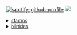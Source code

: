 [![spotify-github-profile](https://spotify-github-profile.kittinanx.com/api/view?uid=31blrcsa5a2jfah66gxcy2gdm6he&cover_image=true&theme=default&show_offline=true&background_color=121212&interchange=true)](https://spotify-github-profile.kittinanx.com/api/view?uid=31blrcsa5a2jfah66gxcy2gdm6he&redirect=true) <img src="https://file.garden/Zvc9-_BkGl48gASt/8ef0592268e15e3f1dc99dfb8b349e5a-removebg-preview.png"><br>

<details><summary style="font-size: 13px;" class="mb8"><u>stamps</u> </summary>

<p>
sorry if stamps are repeated i'm kidna stupi d.<br>
<img src="https://file.garden/Zvc9-_BkGl48gASt/tumblr_24e01291512666456ca1792db2a09ec9_a2df73a1_100.png"><img src="https://file.garden/Zvc9-_BkGl48gASt/tumblr_3fa9f848a4cc94669f78e4146798c9af_742dc17c_100.jpg"><img src="https://file.garden/Zvc9-_BkGl48gASt/glowface.gif"><img src="https://file.garden/Zvc9-_BkGl48gASt/simon.gif"><img src="https://file.garden/Zvc9-_BkGl48gASt/tumblr_9e4da4266cb8324d0f3af2c21472080c_41a6fca0_100.png"><img src="https://file.garden/Zvc9-_BkGl48gASt/mcr5_stamp.webp"><img src="https://file.garden/Zvc9-_BkGl48gASt/dda7n69-636915b8-4dce-4c1f-8d4e-51cf4cb648d9.png"><img src="https://file.garden/Zvc9-_BkGl48gASt/tumblr_3520e5b5c0b68f7a3ffefee772f833a0_a3e9f9e6_100.webp"><img src="https://file.garden/Zvc9-_BkGl48gASt/Elephant-stamp.gif"><img src="https://file.garden/Zvc9-_BkGl48gASt/tumblr_bc7a6e6fb0674736e93fabd22fcab1e6_ed30ed33_100.png"><img src="https://file.garden/Zvc9-_BkGl48gASt/b13.png"><img src="https://file.garden/Zvc9-_BkGl48gASt/tumblr_056cbdfb5170cb3e3bf6ed59f4cd56f6_5c10352d_100.png"><img src="https://file.garden/Zvc9-_BkGl48gASt/4dcff2ea0f1c83904f2c0f784e6d43359c0e8928.gif"><img src="https://file.garden/Zvc9-_BkGl48gASt/b713dce3204784c81b046825af3b3c7ccfe78df9.gif"><img src="https://file.garden/Zvc9-_BkGl48gASt/75dfa2076ad394a80a5ec1a0009961320765d66a.gif"><img src="https://file.garden/Zvc9-_BkGl48gASt/tumblr_inline_ont4mw6Ssw1u5rvwj_500.gif"><img src="https://file.garden/Zvc9-_BkGl48gASt/43eb00f4.png"><img src="https://file.garden/Zvc9-_BkGl48gASt/tumblr_ph0qh6iOk31xy0eh3o3_100.png"><img src="https://file.garden/Zvc9-_BkGl48gASt/b296ad46edac6c8542652a276160be63485d1192.png"><img src="https://file.garden/Zvc9-_BkGl48gASt/c114da31dcd997ad6ff69bb0a18038c4f6228d74.png"><img src="https://file.garden/Zvc9-_BkGl48gASt/d48c61bba47adb45d5703100b57cf9b655436814.png"><img src="https://file.garden/Zvc9-_BkGl48gASt/bakerrainbow.png"><img src="https://file.garden/Zvc9-_BkGl48gASt/tumblr_24cd8cf9bc4bda1b88a5f4abead015ec_ad327217_100.jpg"><img src="https://file.garden/Zvc9-_BkGl48gASt/ferret.png"><img src="https://file.garden/Zvc9-_BkGl48gASt/believe.png"><img src="https://file.garden/Zvc9-_BkGl48gASt/baddecisions.png"><img src="https://file.garden/Zvc9-_BkGl48gASt/furret2.png"><img src="https://file.garden/Zvc9-_BkGl48gASt/guinea.gif"><img src="https://file.garden/Zvc9-_BkGl48gASt/ilovemusic.gif"><img src="https://file.garden/Zvc9-_BkGl48gASt/rockmusic.gif"><img src="https://file.garden/Zvc9-_BkGl48gASt/ddw2ege-da13eb4c-1997-413c-9f7d-bb874bf776cf.png"><img src="https://file.garden/Zvc9-_BkGl48gASt/kandi.png"><img src="https://file.garden/Zvc9-_BkGl48gASt/Homestuckshater.webp"><img src="https://file.garden/Zvc9-_BkGl48gASt/emoshavefeelinh2.gif"><img src="https://file.garden/Zvc9-_BkGl48gASt/omgg.png"><img src="https://file.garden/Zvc9-_BkGl48gASt/badapple.gif"><img src="https://file.garden/Zvc9-_BkGl48gASt/_3.png"><img src="https://file.garden/Zvc9-_BkGl48gASt/Karkathit.gif"><img src="https://file.garden/Zvc9-_BkGl48gASt/carseatheadrest.jpg"><img src="https://file.garden/Zvc9-_BkGl48gASt/dave1.png"><img src="https://file.garden/Zvc9-_BkGl48gASt/luv-zombies1.jpg"><img src="https://file.garden/Zvc9-_BkGl48gASt/apple_shoe.png"><img src="https://file.garden/Zvc9-_BkGl48gASt/buttons.png"><img src="https://file.garden/Zvc9-_BkGl48gASt/belts.png"><img src="https://file.garden/Zvc9-_BkGl48gASt/dirk.gif"><img src="https://file.garden/Zvc9-_BkGl48gASt/emo_b.png"><img src="https://file.garden/Zvc9-_BkGl48gASt/princess.gif"><img src="https://file.garden/Zvc9-_BkGl48gASt/wallace1.png"><img src="https://file.garden/Zvc9-_BkGl48gASt/vampires.png"><img src="https://file.garden/Zvc9-_BkGl48gASt/jthm-fan.gif"><img src="https://file.garden/Zvc9-_BkGl48gASt/hardly-logout.png"><img src="https://file.garden/Zvc9-_BkGl48gASt/black-dresses4.png"><img src="https://file.garden/Zvc9-_BkGl48gASt/tumblr_bc7a6e6fb0674736e93fabd22fcab1e6_ed30ed33_100.png"><img src="https://file.garden/Zvc9-_BkGl48gASt/tumblr_78a963353822a92f1905b9361ca56699_14dd2fa3_100.gif"><img src="https://file.garden/Zvc9-_BkGl48gASt/Davesteidee.gif"><img src="https://file.garden/Zvc9-_BkGl48gASt/389249151404cfc697bad3ef310ce0d57af77ea4.gif"><img src="https://file.garden/Zvc9-_BkGl48gASt/nepeta.gif"><img src="https://file.garden/Zvc9-_BkGl48gASt/dsprite.png"><img src="https://file.garden/Zvc9-_BkGl48gASt/tumblr_7ef9cb744d226fab1fb380457ed243cf_a880444d_100.webp"><img src="https://file.garden/Zvc9-_BkGl48gASt/tumblr_0757d8e8f3637781a85096653e674fa8_adecd379_100.jpg"><img src="https://file.garden/Zvc9-_BkGl48gASt/leopard_print.png"><img src="https://file.garden/Zvc9-_BkGl48gASt/mustache.png"><img src="https://file.garden/Zvc9-_BkGl48gASt/dave1.png"><img src="https://file.garden/Zvc9-_BkGl48gASt/typos.gif"><img src="https://file.garden/Zvc9-_BkGl48gASt/80c31af7408b92eefd6674acaef73e8cd05af54d.gif"><img src="https://file.garden/Zvc9-_BkGl48gASt/f92e40a3.png"><img src="https://file.garden/Zvc9-_BkGl48gASt/9f2163914360aeb2f50ffd9aef85103d85c65256.gif"><img src="https://file.garden/Zvc9-_BkGl48gASt/d1em5fa-209976bd-c4dc-4ee2-a8b0-ccfc8a52a345.gif"><img src="https://file.garden/Zvc9-_BkGl48gASt/aeaeaeaeaw.png"><img src="https://file.garden/Zvc9-_BkGl48gASt/d2ofn3j-b424517b-62d6-42f0-a530-a9b0fb934a80.gif"><img src="https://file.garden/Zvc9-_BkGl48gASt/db9v397-284db557-6847-4d21-ad1a-fd986c4d4176.png"><img src="https://file.garden/Zvc9-_BkGl48gASt/da6qxyg-b84be382-3c87-487b-87ef-e481f61c6589.png"><img src="https://file.garden/Zvc9-_BkGl48gASt/dbvx3ch-78fab7e3-e1b7-462d-b7ea-d9157cfa8224.png"><img src="https://file.garden/Zvc9-_BkGl48gASt/d55xsql-923d5b66-8a86-40f9-af8d-607d0452d2e0.png"><img src="https://file.garden/Zvc9-_BkGl48gASt/d6lbdlr-f50b9f99-8c24-4f47-9fa6-7cd734a23ef8.png"><img src="https://file.garden/Zvc9-_BkGl48gASt/d4pem6a-17abc6e0-7aad-489f-8ca5-105b94dcd0d1.gif"><img src="https://file.garden/Zvc9-_BkGl48gASt/d8yrl1j-c8e962fc-50ce-48e5-bcaa-01e785f5ad1c.gif"><img src="https://file.garden/Zvc9-_BkGl48gASt/jay-2.png"><img src="https://file.garden/Zvc9-_BkGl48gASt/dggu38j-168d8a94-1d27-43cb-afe0-8922c98c0147.gif"><img src="https://file.garden/Zvc9-_BkGl48gASt/dggu4al-4ff6b685-af28-4878-97d1-b063a1ecc531.gif"><img src="https://file.garden/Zvc9-_BkGl48gASt/dgdrcch-6ab5cda3-66f9-4069-a8fb-add4e5f34a16.gif"><img src="https://file.garden/Zvc9-_BkGl48gASt/SEBASTIAN-PETPET.gif"><img src="https://file.garden/Zvc9-_BkGl48gASt/dgnefgj-58722b58-027e-4479-a982-e127148392aa.gif"><img src="https://file.garden/Zvc9-_BkGl48gASt/dgh9a6e-b402b992-8531-4acc-b096-c3d20a2c2e1d.gif"><img src="https://file.garden/Zvc9-_BkGl48gASt/d5lqnoe-677cb00e-d374-4378-bfc6-887665f51371.png"><img src="https://file.garden/Zvc9-_BkGl48gASt/681d5920.gif"><img src="https://file.garden/Zvc9-_BkGl48gASt/dc835j7-c236b83f-72e7-42d9-a15f-7c94fe9d7b7a.png"><img src="https://file.garden/Zvc9-_BkGl48gASt/tumblr_8b7e548cad2ab672ae14b795e4970700_12c962d7_100.webp"><img src="https://file.garden/Zvc9-_BkGl48gASt/b3.gif"><img src="https://file.garden/Zvc9-_BkGl48gASt/2xDMfyM.jpg"><img src="https://file.garden/Zvc9-_BkGl48gASt/3454ee0cb967132f60b06cf265bcc8b47a3112db.gif"><img src="https://file.garden/Zvc9-_BkGl48gASt/d2igrme-a53e36f5-0c71-48a1-827a-f5ff4200d32a.png"><img src="https://file.garden/Zvc9-_BkGl48gASt/d2osjte-b2037b9f-44b7-4453-afdb-46401adab0d2.png"><img src="https://file.garden/Zvc9-_BkGl48gASt/d2pd2he-b284c3cb-010d-44f2-a963-dfa1d5e185bd.gif"><img src="https://file.garden/Zvc9-_BkGl48gASt/d2pi0ue-c495533d-b35e-4aad-9dac-4fb9aa3a369e.png"><img src="https://file.garden/Zvc9-_BkGl48gASt/tumblr_a1555693a5eda94e1d74a1a7b35f92d4_a431ba05_100.webp"><img src="https://file.garden/Zvc9-_BkGl48gASt/53c2f680.png"><img src="https://file.garden/Zvc9-_BkGl48gASt/160e213c.png"><img src="https://file.garden/Zvc9-_BkGl48gASt/e2b1e50c.png"><img src="https://file.garden/Zvc9-_BkGl48gASt/1d707c13.png"><img src="https://file.garden/Zvc9-_BkGl48gASt/f2bb7bec.png"><img src="https://file.garden/Zvc9-_BkGl48gASt/forest_aes_stamp_by_amekin_d9ok5x2-fullview.png"><img src="https://file.garden/Zvc9-_BkGl48gASt/_no__by_redkuu_da7nb16-fullview.png"><img src="https://file.garden/Zvc9-_BkGl48gASt/d1564u9-60c0ba18-603e-4dda-b6e0-f358bd452784.gif"><img src="https://file.garden/Zvc9-_BkGl48gASt/dark_trees_stamp_by_g0reh0und_d8jccvk-fullview.png"><img src="https://file.garden/Zvc9-_BkGl48gASt/image16.gif"><img src="https://file.garden/Zvc9-_BkGl48gASt/gir__s_bacon_soap_stamp_by_frelly_is_kelly.gif"><img src="https://file.garden/Zvc9-_BkGl48gASt/asdf_fan_by_mr_mooner.png"><img src="https://file.garden/Zvc9-_BkGl48gASt/7ae73b8acbab3639d85100ab8b2d1236-d4qghf1.gif"><img src="https://file.garden/Zvc9-_BkGl48gASt/i_imagine_with_music_stamp_by_tastelessfate.gif"><img src="https://file.garden/Zvc9-_BkGl48gASt/ddbdrjb-d171df1c-abd8-4644-9e88-50e54c7c6eb0.png"><img src="https://file.garden/Zvc9-_BkGl48gASt/dd83bfz-d24abff7-bce1-437f-bcbc-a1241c98c57c.png"><img src="https://file.garden/Zvc9-_BkGl48gASt/dd83bh6-3e9384a4-b0fc-48fb-bd3c-894e9e593f6e.png"><img src="https://file.garden/Zvc9-_BkGl48gASt/dd83bkf-8b5b725b-516d-4e7a-af0e-f02bf4ae4fa8.png"><img src="https://file.garden/Zvc9-_BkGl48gASt/dd7e3vz-4693ee67-65e3-47df-874e-a564c23ae1d9.png"><img src="https://file.garden/Zvc9-_BkGl48gASt/3f7eb5c0.gif"><img src="https://file.garden/Zvc9-_BkGl48gASt/rammy%20ujl.png"><img src="https://file.garden/Zvc9-_BkGl48gASt/hoot%20(4).png"><img src="https://file.garden/Zvc9-_BkGl48gASt/boot%20(5).gif"><img src="https://file.garden/Zvc9-_BkGl48gASt/3813e8ad-fc32-436b-891f-e4461ebce2a0.png"><img src="https://file.garden/Zvc9-_BkGl48gASt/flaiki4.png"><img src="https://file.garden/Zvc9-_BkGl48gASt/Al00ndr44.gif"><img src="https://file.garden/Zvc9-_BkGl48gASt/stamp176.png"><img src="https://file.garden/Zvc9-_BkGl48gASt/oceanicDA.png"><img src="https://file.garden/Zvc9-_BkGl48gASt/miiyukiichan2.png"><img src="https://file.garden/Zvc9-_BkGl48gASt/chocolaterevel2.gif"><img src="https://file.garden/Zvc9-_BkGl48gASt/chocolaterevel1.gif"><img src="https://file.garden/Zvc9-_BkGl48gASt/jackisnotbright.gif"><img src="https://file.garden/Zvc9-_BkGl48gASt/lovezombies.png"><img src="https://file.garden/Zvc9-_BkGl48gASt/dave.png"><img src="https://file.garden/Zvc9-_BkGl48gASt/eeyup.gif"><img src="https://file.garden/Zvc9-_BkGl48gASt/napplejack.png"><img src="https://file.garden/Zvc9-_BkGl48gASt/starlights.png"><img src="https://file.garden/Zvc9-_BkGl48gASt/terezi.png"><img src="https://file.garden/Zvc9-_BkGl48gASt/stamp25.png"><img src="https://file.garden/Zvc9-_BkGl48gASt/special.png"><img src="https://file.garden/Zvc9-_BkGl48gASt/irecorddavestrider.png"><img src="https://file.garden/Zvc9-_BkGl48gASt/funny_noises_by_cr1kk3t_d40pbg7.png"><img src="https://file.garden/Zvc9-_BkGl48gASt/iswear.gif"><img src="https://external-media.spacehey.net/media/sJ9cdg2hx1LF-pOGQdQLWSVHxG52mDmdHiD07FA7VhGg=/https://images-wixmp-ed30a86b8c4ca887773594c2.wixmp.com/i/ea1843dd-a5f3-48dd-b8c9-eb05e25b0b9b/d1nnnbh-ff5dadab-56a9-40aa-b894-d6409459d551.gif"><img src="https://external-media.spacehey.net/media/siTjCVItDu6k-ijd610xHBC0plzmVkB06MFIFN4hGbZw=/https://i.ibb.co/8MvYH5m/glasses-stamp-by-nurserabs-d6scoeh-fullview.png"><img src="https://external-media.spacehey.net/media/s_-w5X4SgkpLnGxUA_j3tvtZrL5MKiKt71iT9PGXfPoE=/https://popteamepic.carrd.co/assets/images/gallery75/d0fad615.png?v10408301085951"><img src="https://file.garden/Zvc9-_BkGl48gASt/goretrance_x_stamp_by_illr0y_di5n02l-fullview.png"><img src="https://file.garden/Zvc9-_BkGl48gASt/mainstream_muthafucka_stamp_by_illr0y_di5n050-fullview.png"><img src="https://file.garden/Zvc9-_BkGl48gASt/badstamp.jpg"><img src="https://file.garden/Zvc9-_BkGl48gASt/ilovev.png"><img src="https://file.garden/Zvc9-_BkGl48gASt/tumblr_a8dcea81b285606d6305c659aafcb7a4_19ca0449_100.png"><img src="https://file.garden/Zvc9-_BkGl48gASt/tumblr_c982fb4c5e101a939c168789bd9e3a37_6832d7e8_100.png"><img src="https://file.garden/Zvc9-_BkGl48gASt/tumblr_2c24367d368a8585c6c463f7c68c0026_6930438b_100.webp"><img src="https://file.garden/Zvc9-_BkGl48gASt/tumblr_3d789f03a2c7b087ca494e92b0a9b5eb_3b5f820a_100.webp"><img src="https://file.garden/Zvc9-_BkGl48gASt/tumblr_fa2b83ee30954357d1988de03de038aa_27b2a28f_100.png"><img src="https://file.garden/Zvc9-_BkGl48gASt/tumblr_365034bb19b1841eb7aa91ba7be3ef92_bb27f055_100.png"><img src="https://file.garden/Zvc9-_BkGl48gASt/tumblr_a2a7bebcb00171873483457743b40037_fad681e9_100.png"><img src="https://file.garden/Zvc9-_BkGl48gASt/tumblr_350f1ef0a2606ea6c8210974e8135e34_ee7b1fb4_100.png"><img src="https://file.garden/Zvc9-_BkGl48gASt/tumblr_e3743fe5c5a1809d427c58763b15ce3e_b24ce0de_100.webp"><img src="https://file.garden/Zvc9-_BkGl48gASt/tumblr_c027522be1939cf65afe3f3ce890d4ae_f3dd07ee_100.png"><img src="https://file.garden/Zvc9-_BkGl48gASt/tumblr_e3fea8530e5343d39669d12b45f93530_73ebb13b_100.jpg"><img src="https://file.garden/Zvc9-_BkGl48gASt/tumblr_53f2e2455d52f6821f4401488acbf475_f5b66bd9_100.png"><img src="https://file.garden/Zvc9-_BkGl48gASt/tumblr_361a90dcc39aaac23e2571caa5377c7e_9502add3_100.png"><img src="https://file.garden/Zvc9-_BkGl48gASt/tumblr_4710a12e7c70d4504c513fe318ad05a1_55e042a0_100.png"><img src="https://file.garden/Zvc9-_BkGl48gASt/tumblr_9dcf783bdd43d3feff676441631b5b07_828096e0_100.jpg"><img src="https://file.garden/Zvc9-_BkGl48gASt/tumblr_dbb7d1e6e6675d92eab54bd943db4acb_1f34d3ec_100.png"><img src="https://file.garden/Zvc9-_BkGl48gASt/tumblr_33040e38bb0d60d7ab6e1e664560b2a7_81c110fc_100.webp"><img src="https://file.garden/Zvc9-_BkGl48gASt/tumblr_cfcc23125987c8b68c46cd0c5582526b_df820fca_100.webp"><img src="https://file.garden/Zvc9-_BkGl48gASt/tumblr_dcead6d9263be73afef91fd2c170b5ff_bbb0e959_100.png"><img src="https://file.garden/Zvc9-_BkGl48gASt/tumblr_d185b2788832572273b2420c8a8c113e_b6dce00b_100.png"><img src="https://file.garden/Zvc9-_BkGl48gASt/tumblr_e1f27df36ffd4a2cc9241cc162a738f4_b9244da4_100.png"><img src="https://file.garden/Zvc9-_BkGl48gASt/tumblr_8bfa8dbcbdebc8708173f77c36![meta10](https://github.com/user-attachments/assets/1fec4ac1-f954-45f9-a96e-e92ac0126f75)
533bc2_c61b471a_100.png"><img src="https://file.garden/Zvc9-_BkGl48gASt/tumblr_4e2110b2eeb4c343f7d5aa7ef485a727_397ca7c1_100.png"><img src="https://file.garden/Zvc9-_BkGl48gASt/tumblr_8bbf71682f93ac331c149c4bf6d0819e_77d685ec_100.png"><img src="https://file.garden/Zvc9-_BkGl48gASt/tumblr_9c0c9c50cbec8704613bcbc4079a02f7_6690373f_100.png"><img src="https://file.garden/Zvc9-_BkGl48gASt/tumblr_5edade3b486148ea186c6c36ade2db4f_a46bcb50_100.png"><img src="https://file.garden/Zvc9-_BkGl48gASt/tumblr_537cf49bff4c501d2a88a2e2f1b189c3_95531042_100.png"><img src="https://file.garden/Zvc9-_BkGl48gASt/tumblr_aa7c13172f52b10850082a3f6fdcc553_d293a269_100.png"><img src="https://file.garden/Zvc9-_BkGl48gASt/tumblr_e36c103321c554e6817f31327eb37c06_873f15f7_100.png"><img src="https://file.garden/Zvc9-_BkGl48gASt/tumblr_8830302244842cbc4c6dcf084befc88f_4bf41e48_100.png"><img src="https://file.garden/Zvc9-_BkGl48gASt/tumblr_6eb8cac3917fd074893fa526505ca421_3b8726b0_100.webp"><img src="https://file.garden/Zvc9-_BkGl48gASt/tumblr_1d53d312e0c3748c68bafad76add52d0_e6855430_100.png"><img src="https://file.garden/Zvc9-_BkGl48gASt/tumblr_56e45e3a173528b5506572995c65940a_1231c73f_100.webp"><img src="https://file.garden/Zvc9-_BkGl48gASt/tumblr_2d86fde9ec3ae2b5d8fc647bce3176c2_e14da683_100.png"><img src="https://file.garden/Zvc9-_BkGl48gASt/nightowl.gif"><img src="https://file.garden/Zvc9-_BkGl48gASt/kickbox.gif"><img src="https://file.garden/Zvc9-_BkGl48gASt/kle.png"><img src="https://file.garden/Zvc9-_BkGl48gASt/d5x9pgt-295551f3-5f53-4120-ab66-4db5cec500bd.png"><img src="https://file.garden/Zvc9-_BkGl48gASt/dd4uujw-73737255-7fe5-41cf-bdc1-6bb8df950fd7.png"><img src="https://file.garden/Zvc9-_BkGl48gASt/a33.gif"><img src="https://file.garden/Zvc9-_BkGl48gASt/a40.jpg"><img src="https://file.garden/Zvc9-_BkGl48gASt/a72.gif"><img src="https://file.garden/Zvc9-_BkGl48gASt/i2.gif"><img src="https://file.garden/Zvc9-_BkGl48gASt/f35.png"><img src="https://file.garden/Zvc9-_BkGl48gASt/f24.png"><img src="https://file.garden/Zvc9-_BkGl48gASt/k35.gif"><img src="https://file.garden/Zvc9-_BkGl48gASt/b27.gif"><img src="https://file.garden/Zvc9-_BkGl48gASt/b73.png"><img src="https://file.garden/Zvc9-_BkGl48gASt/b59.png"><img src="https://file.garden/Zvc9-_BkGl48gASt/c14.gif"><img src="https://file.garden/Zvc9-_BkGl48gASt/c11.gif"><img src="https://file.garden/Zvc9-_BkGl48gASt/d45.gif"><img src="https://file.garden/Zvc9-_BkGl48gASt/d29.png"><img src="https://file.garden/Zvc9-_BkGl48gASt/d85.png"><img src="https://file.garden/Zvc9-_BkGl48gASt/dihirk5-f1235cad-7aee-4aed-96d6-307c7eae0c52.png"><img src="https://file.garden/Zvc9-_BkGl48gASt/dihoeq9-b2e59663-c773-40c7-89d6-1e583a970174.png"><img src="https://file.garden/Zvc9-_BkGl48gASt/dihiokn-c457aa2b-6d48-4024-b554-2ea8cd5d9f1c.png"><img src="https://file.garden/Zvc9-_BkGl48gASt/STAMP%20(2202).png"><img src="https://file.garden/Zvc9-_BkGl48gASt/wow%20crazy.png"><img src="https://file.garden/Zvc9-_BkGl48gASt/zeroday.png"><img src="https://file.garden/Zvc9-_BkGl48gASt/daz5wcs-ce0ae379-0e44-43b8-b693-158b22c4b642.png"><img src="https://file.garden/Zvc9-_BkGl48gASt/STAMP%20breaking%20bad.gif"><img src="https://file.garden/Zvc9-_BkGl48gASt/bratstamp.png"><img src="https://file.garden/Zvc9-_BkGl48gASt/723200361a01e72a332336603eee41dcdf250a9a.png"><img src="https://file.garden/Zvc9-_BkGl48gASt/dd8e2pd-42c444cd-48b9-458e-b4bb-572169394769.png"><img src="https://file.garden/Zvc9-_BkGl48gASt/aaf63884a596680910bab67262aa5077985a7105.gif"><img src="https://file.garden/Zvc9-_BkGl48gASt/scottfan.gif"><img src="https://file.garden/Zvc9-_BkGl48gASt/32a56c6c.gif"><img src="https://file.garden/Zvc9-_BkGl48gASt/2af86dd7.png"><img src="https://file.garden/Zvc9-_BkGl48gASt/7fbdad39.png"><img src="https://file.garden/Zvc9-_BkGl48gASt/d9e49228.png"><img src="https://file.garden/Zvc9-_BkGl48gASt/09fd5194.png"><img src="https://file.garden/Zvc9-_BkGl48gASt/dd13b106.png"><img src="https://file.garden/Zvc9-_BkGl48gASt/d79rzo8-f2696464-3680-4ac5-a64c-58a7a0cb6800.png"><img src="https://file.garden/Zvc9-_BkGl48gASt/dacxu7n-35f9314c-7fac-4072-a368-a560ba30b7d3.png"><img src="https://file.garden/Zvc9-_BkGl48gASt/duy63o-b8ec834e-d07e-44d2-b5df-dfe137185961.gif"><img src="https://file.garden/Zvc9-_BkGl48gASt/d341odm-bf0ed965-fda8-48a6-9c73-cf29d8ad9d7a.png"><img src="https://file.garden/Zvc9-_BkGl48gASt/d30hgyn-571c277c-b7fb-4c7f-b517-43ca6f0f1f05.png"><img src="https://file.garden/Zvc9-_BkGl48gASt/d59k0p4-3345b610-7a45-478a-b6d1-2d42eb182cc0.gif"><img src="https://file.garden/Zvc9-_BkGl48gASt/d418ifz-5390c70e-2707-4663-bef6-54f3fdad6feb.gif"><img src="https://file.garden/Zvc9-_BkGl48gASt/d3ikyuk-f7d79e4f-0999-470a-ac03-5af779813fe1.gif"><img src="https://file.garden/Zvc9-_BkGl48gASt/d8xqhq6-02df35c4-5543-402c-a0f8-30bffefd7baf.png"><img src="https://file.garden/Zvc9-_BkGl48gASt/d3b53j4-175cec26-a701-4a21-aa8a-b14e4be3d6e7.png"><img src="https://file.garden/Zvc9-_BkGl48gASt/xbox-stamp.gif"><img src="https://file.garden/Zvc9-_BkGl48gASt/striders-gonna-stride-B)-stamp.gif"><img src="https://file.garden/Zvc9-_BkGl48gASt/Luka-chan%20Stamp%20by%20aristodemelugix.png"><img src="https://file.garden/Zvc9-_BkGl48gASt/OMG%20Lily%20Stamp%20by%20aristodemelugix.png"><img src="https://file.garden/Zvc9-_BkGl48gASt/roblox%20go%20commit.gif"><img src="https://file.garden/Zvc9-_BkGl48gASt/deumhvj-defa3ba4-4747-4ffc-bebe-28433f31965a.png"><img src="https://file.garden/Zvc9-_BkGl48gASt/fig.png"><img src="https://file.garden/Zvc9-_BkGl48gASt/%5E_%5E_stamp.gif"><img src="https://file.garden/Zvc9-_BkGl48gASt/jammin.gif"><img src="https://file.garden/Zvc9-_BkGl48gASt/tumblr_cb2bd44416f96a181ff8594d2cee6eef_cdfda7c9_100.jpg"><img src="https://file.garden/Zvc9-_BkGl48gASt/tumblr_ce2f1cdcbed114e1f613e9516daa029a_8e002c7a_100.gif"><img src="https://file.garden/Zvc9-_BkGl48gASt/d74ixd8-94df3a93-18a7-401d-acca-1f7df2991870.png"><img src="https://file.garden/Zvc9-_BkGl48gASt/liittutubi_167488837.gif"><img src="https://file.garden/Zvc9-_BkGl48gASt/tumblr_5874ad983597b96d5c1ef96f0059c168_b4a4dd3c_100.gif"><img src="https://file.garden/Zvc9-_BkGl48gASt/dgwx5c1-4ba747b0-0096-4960-94cf-6958e01913aa.gif"><img src="https://file.garden/Zvc9-_BkGl48gASt/diisdij-8a13a0c7-33f1-4775-8e54-b290ac382e57.gif"><img src="https://file.garden/Zvc9-_BkGl48gASt/dh7jwhx-b5da0424-bd37-475b-b04a-b81db2c19754.gif"><img src="https://file.garden/Zvc9-_BkGl48gASt/dgxwqpg-14e69769-f1a1-461f-ac40-d1a7764b5575.gif"><img src="https://file.garden/Zvc9-_BkGl48gASt/dgx0x61-93faffe9-2431-4b0a-af3f-752532f5923b.gif"><img src="https://file.garden/Zvc9-_BkGl48gASt/dgwwyz2-69b1b30f-3c5c-4265-9059-2df80995f92c.gif"><img src="https://file.garden/Zvc9-_BkGl48gASt/dgwwy38-2302b9dc-1e56-4de7-ba18-fb2d03146757.gif"><img src="https://file.garden/Zvc9-_BkGl48gASt/dg27i7i-c0498ffe-e637-46b1-8bb2-6001723f481c.gif"><img src="https://file.garden/Zvc9-_BkGl48gASt/d56a1e9-c696e3ca-fac6-4cbb-9111-e4477218c048.gif"><img src="https://file.garden/Zvc9-_BkGl48gASt/dj3r0q1-d550d20e-ad18-48fd-9eab-8e196baa8dab.gif"><img src="https://file.garden/Zvc9-_BkGl48gASt/dgyvgqi-7bd5b755-88ce-4db9-9c78-a49f56dd621a.gif"><img src="https://file.garden/Zvc9-_BkGl48gASt/flesh_cousin_stamp_by_vriedi_dh3jl7k-fullview.png"><img src="https://file.garden/Zvc9-_BkGl48gASt/untitled3_20240310213443_by_tobysmokes2much_dh1dbbt-fullview.png"><img src="https://file.garden/Zvc9-_BkGl48gASt/dandy_s_world_stamp__rudie_stamp_by_theandikaofficial_diyvv3k-fullview.png"><img src="https://file.garden/Zvc9-_BkGl48gASt/dandy_s_world_stamp__looey_stamp_by_theandikaofficial_diyw0m3-fullview.png"><img src="https://file.garden/Zvc9-_BkGl48gASt/dandy_s_world_stamp__toodles_stamp_by_theandikaofficial_diyw1ow-fullview.png"><img src="https://file.garden/Zvc9-_BkGl48gASt/dirk_motherfucking_strider_by_eyelo0rz_d4ui67f-fullview.png"><img src="https://file.garden/Zvc9-_BkGl48gASt/__homestuck___karezi_stamp__request__by_prettyglare_d5vueml-fullview.png"><img src="https://file.garden/Zvc9-_BkGl48gASt/dhljcup-ba310329-59ed-49a8-93ca-1403046cb8f5.gif"><img src="https://file.garden/Zvc9-_BkGl48gASt/untitled_by_dirkstriderreal_dgimdai-fullview.jpg"><img src="https://file.garden/Zvc9-_BkGl48gASt/d9kheoj-cec19098-6014-42d0-aad4-4e2a08f64bd8.gif"><img src="https://file.garden/Zvc9-_BkGl48gASt/stamp__latula_by_shendijiro_d5dknlt-fullview.jpg"><img src="https://file.garden/Zvc9-_BkGl48gASt/d8icjcu-5dfa567a-e236-4b85-973c-6a4650520895.gif"><img src="https://file.garden/Zvc9-_BkGl48gASt/cow_stamp_by_themaskedanddamned_dhr8sdh-fullview.png"><img src="https://file.garden/Zvc9-_BkGl48gASt/mccree_samf_by_zheffari_dbm9r07-fullview.png"><img src="https://file.garden/Zvc9-_BkGl48gASt/dcrka7a-c26c501b-2160-43ae-9b8c-3c10bf00c27c.gif"><img src="https://file.garden/Zvc9-_BkGl48gASt/dc9g7tw-d2a87f2e-d189-4d0c-a5a5-c2b4e11ab43e.gif"><img src="https://file.garden/Zvc9-_BkGl48gASt/bethyl_stamp_by_thenoodlerebel_d84010z-fullview.png"><img src="https://file.garden/Zvc9-_BkGl48gASt/d66daso-fcddd339-61c4-48bf-b0a8-4021b4ee0ce6.gif"><img src="https://file.garden/Zvc9-_BkGl48gASt/ddb7jma-561dc1d8-bfb7-4273-aabd-b7879a18def8.gif"><img src="https://file.garden/Zvc9-_BkGl48gASt/snufkin_stamp_by_buggos_d9l9r87-fullview.png"><img src="https://file.garden/Zvc9-_BkGl48gASt/d2jgu4p-183a398b-93d8-43cd-b2c3-24aa5a402d78.gif"><img src="https://file.garden/Zvc9-_BkGl48gASt/donnie_darko_stamp_by_trubbsy_d4fnxyt-fullview.png"><img src="https://file.garden/Zvc9-_BkGl48gASt/sky_cotl_stamp__ftu__by_awkwarf_ddc8tdo-fullview.png"><img src="https://file.garden/Zvc9-_BkGl48gASt/craig_tucker_stamp_by_skyliines_d2nl0qm-fullview.png"><img src="https://file.garden/Zvc9-_BkGl48gASt/craig_x_thomas_stamp_by_unitedstateskid_ddcsxsz-fullview.png"><img src="https://file.garden/Zvc9-_BkGl48gASt/pattern7.png"><img src="https://file.garden/Zvc9-_BkGl48gASt/pattern2.png"><img src="https://file.garden/Zvc9-_BkGl48gASt/funny2.png"><img src="https://file.garden/Zvc9-_BkGl48gASt/me.gif"><img src="https://file.garden/Zvc9-_BkGl48gASt/neverlistentohim.png"><img src="https://file.garden/Zvc9-_BkGl48gASt/ennisjack%20(1).gif"><img src="https://file.garden/Zvc9-_BkGl48gASt/ennis%20(1).png"><img src="https://file.garden/Zvc9-_BkGl48gASt/jake_english_stamp_by_kibblepup_dje60dj-fullview%20(1).png"><img src="https://file.garden/Zvc9-_BkGl48gASt/dje5ydu-10c4fef5-6a43-406c-a124-b9a0f31e5ca0%20(1).gif"><img src="https://file.garden/Zvc9-_BkGl48gASt/20_by_berrle_dbi7pw9-fullview.png"><img src="https://file.garden/Zvc9-_BkGl48gASt/stamp___pastel_brown_aesthetic_4_by_meringii_db7p9w4-fullview.png"><img src="https://file.garden/Zvc9-_BkGl48gASt/history.png"><img src="https://file.garden/Zvc9-_BkGl48gASt/IBehaveDifferently.gif"><img src="https://file.garden/Zvc9-_BkGl48gASt/I%20will%20use%20your%20neoprns.png"><img src="https://file.garden/Zvc9-_BkGl48gASt/jeezcomputeraddict.gif"><img src="https://file.garden/Zvc9-_BkGl48gASt/ride_a_cowboy_by_randomdude15_d1g9pxs-fullview.jpg"><img src="https://file.garden/Zvc9-_BkGl48gASt/Gayqueen.gif"><img src="https://file.garden/Zvc9-_BkGl48gASt/countyourdays.png"><img src="https://file.garden/Zvc9-_BkGl48gASt/mitski.jpg"><img src="https://file.garden/Zvc9-_BkGl48gASt/sebby.gif"><img src="https://file.garden/Zvc9-_BkGl48gASt/2-tavros.png"><img src="https://file.garden/Zvc9-_BkGl48gASt/i_love_snow__by_i_stamp-d2zpjx8.gif"><img src="https://file.garden/Zvc9-_BkGl48gASt/stamp_paramore.png"><img src="https://file.garden/Zvc9-_BkGl48gASt/stamp%20(33).gif"><img src="https://file.garden/Zvc9-_BkGl48gASt/heathersmovie.png"><img src="https://file.garden/Zvc9-_BkGl48gASt/paramore.png"><img src="https://file.garden/Zvc9-_BkGl48gASt/shy_stamp_by_neko_musume_d101gmx-fullview.jpg"><img src="https://file.garden/Zvc9-_BkGl48gASt/__im_die___stamp_by_oi_im_sad_dasy2l9-fullview.png"><img src="https://file.garden/Zvc9-_BkGl48gASt/tumblr_f98545c1b984fd51e6e9d5d81cd4fb9f_b1701d29_250.png"><img src="https://file.garden/Zvc9-_BkGl48gASt/291.gif"><img src="https://file.garden/Zvc9-_BkGl48gASt/demiboy_stamp.png"><img src="https://file.garden/Zvc9-_BkGl48gASt/rainbow_stamp.png"><img src="https://file.garden/Zvc9-_BkGl48gASt/trans_stamp.png"><img src="https://file.garden/Zvc9-_BkGl48gASt/IMG-1067.png"><img src="https://file.garden/Zvc9-_BkGl48gASt/IMG-1062.png"><img src="https://file.garden/Zvc9-_BkGl48gASt/Untitled635-20230529155050.png"><img src="https://file.garden/Zvc9-_BkGl48gASt/Untitled633-20230529153317.png"><img src="https://file.garden/Zvc9-_BkGl48gASt/9.png"><img src="https://file.garden/Zvc9-_BkGl48gASt/1.gif"><img src="https://file.garden/Zvc9-_BkGl48gASt/e70d5cb2.png"><img src="https://file.garden/Zvc9-_BkGl48gASt/johnblunt.gif"><img src="https://file.garden/Zvc9-_BkGl48gASt/9d7ee9b1.gif"><img src="https://file.garden/Zvc9-_BkGl48gASt/d37c204a.gif"><img src="https://file.garden/Zvc9-_BkGl48gASt/36b0528b.png"><img src="https://file.garden/Zvc9-_BkGl48gASt/633d42b2.png"><img src="https://file.garden/Zvc9-_BkGl48gASt/74ccdafa.png"><img src="https://file.garden/Zvc9-_BkGl48gASt/16d8689d09dd27a726b31d976b373a786053409d.png"><img src="https://file.garden/Zvc9-_BkGl48gASt/da45qra-b07e510e-c838-4e41-9484-0f911abc414d.png"><img src="https://file.garden/Zvc9-_BkGl48gASt/dbvx3a8-5e001d2e-c603-4ee8-84d2-57bf90c8a9a9.png"><img src="https://file.garden/Zvc9-_BkGl48gASt/dus4in-33dcfdea-3462-4afb-9dcb-be4536c0dc04.gif"><img src="https://file.garden/Zvc9-_BkGl48gASt/5970c9b503515c8a64f31e0122ce7e2f355e3d19.png"><img src="https://file.garden/Zvc9-_BkGl48gASt/ac3a3a3e124e116829230eb73cfe69076f2169fd.png"><img src="https://file.garden/Zvc9-_BkGl48gASt/2024-04-09-0yh-Kleki.png"><img src="https://file.garden/Zvc9-_BkGl48gASt/blinkies.gif"><img src="https://file.garden/Zvc9-_BkGl48gASt/d7ialnh-224e84cb-9a23-4d39-8101-3065deba2ad7.png"><img src="https://file.garden/Zvc9-_BkGl48gASt/d4fsih0-6e9c52b6-dcdc-4ba6-bc91-d1ce655b4160.png"><img src="https://file.garden/Zvc9-_BkGl48gASt/d420bf1d319fc67ccd701f9d95227158ec6a27ff.gif"><img src="https://file.garden/Zvc9-_BkGl48gASt/JUBlroG.png"><img src="https://file.garden/Zvc9-_BkGl48gASt/JUBlOcN.png"><img src="https://file.garden/Zvc9-_BkGl48gASt/282edd2c9b0dce49f4587ea70ecb58bb27e8476b.png"><img src="https://file.garden/Zvc9-_BkGl48gASt/loss.gif"><img src="https://file.garden/Zvc9-_BkGl48gASt/331039be.png"><img src="https://file.garden/Zvc9-_BkGl48gASt/i18.png"><img src="https://file.garden/Zvc9-_BkGl48gASt/6a1ab061f62c45257d8cbd969ff09efef0e37f93.gif"><img src="https://file.garden/Zvc9-_BkGl48gASt/5656e69ecabc13b4a88f869382bc894c5e127829.png"><img src="https://file.garden/Zvc9-_BkGl48gASt/ddbdybf-b3fd0c22-3cbf-419d-ac4f-7c67d9cdf666.png"><img src="https://file.garden/Zvc9-_BkGl48gASt/djraxq-80ca8ee0-c9a0-42ae-a0f5-5c6e631a9808.gif"><img src="https://file.garden/Zvc9-_BkGl48gASt/9gll6t.png"><img src="https://file.garden/Zvc9-_BkGl48gASt/hl7npv.png"><img src="https://file.garden/Zvc9-_BkGl48gASt/Untitled8-20240128160110-5-3.gif"><img src="https://file.garden/Zvc9-_BkGl48gASt/ddplg1.png"><img src="https://file.garden/Zvc9-_BkGl48gASt/d656ff9525ddb7a4ddc01a3cee416faa79fed03d.png"><img src="https://file.garden/Zvc9-_BkGl48gASt/d64adc3837f5d705cda654a05f2125ec4a1c5f55.png"><img src="https://file.garden/Zvc9-_BkGl48gASt/89c711a15b79d20aa62b1102cb509407a270bc1d.gif"><img src="https://file.garden/Zvc9-_BkGl48gASt/72348692_FCr.png"><img src="https://file.garden/Zvc9-_BkGl48gASt/72348493_lxW.png"><img src="https://file.garden/Zvc9-_BkGl48gASt/72430837_Sgz.png"><img src="https://file.garden/Zvc9-_BkGl48gASt/72435558_u8d.png"><img src="https://file.garden/Zvc9-_BkGl48gASt/7a840f67.gif"><img src="https://file.garden/Zvc9-_BkGl48gASt/d7ab1adf.gif"><img src="https://file.garden/Zvc9-_BkGl48gASt/024d3c41.gif"><img src="https://file.garden/Zvc9-_BkGl48gASt/846426d9.gif"><img src="https://file.garden/Zvc9-_BkGl48gASt/tumblr_ebef4e03f74ef98edb2967fda0f4fa44_0119d2cf_100.webp"><img src="https://file.garden/Zvc9-_BkGl48gASt/tumblr_4731f730bcaf6242243e2f991e4a32b6_8577af4f_100.png"><img src="https://file.garden/Zvc9-_BkGl48gASt/tumblr_540a1795b1690d2da1e17108d87b350f_283ce554_100.png"><img src="https://file.garden/Zvc9-_BkGl48gASt/tumblr_inline_pgrae5mRha1v11djx_540.png"><img src="https://file.garden/Zvc9-_BkGl48gASt/tumblr_ab140e423dfaa5b0d9cf7ab880121238_15b9696f_100.png"><img src="https://file.garden/Zvc9-_BkGl48gASt/scroffytoffee1.gif"><img src="https://file.garden/Zvc9-_BkGl48gASt/tumblr_88ad862c043491c10662923d9067a85f_2c281340_100.png"><img src="https://file.garden/Zvc9-_BkGl48gASt/tumblr_0bc1c078dbec251abe52204af7e0386c_6d8332f6_100.png"><img src="https://file.garden/Zvc9-_BkGl48gASt/tumblr_db1088eecd27f8bba715c6bf9a567895_5b4f3c62_100.png"><img src="https://file.garden/Zvc9-_BkGl48gASt/tumblr_bf9c1ad8e3bda2e6b2e335396b472dfd_60005d8b_100.png"><img src="https://file.garden/Zvc9-_BkGl48gASt/tumblr_a4335f1bec86310c0fd581729f02a183_caf37174_100.png"><img src="https://file.garden/Zvc9-_BkGl48gASt/daw2t83-b7623d3a-569f-464e-8ff0-01dcb6e1e6f4.png"><img src="https://file.garden/Zvc9-_BkGl48gASt/tumblr_9245a15dad34f3b6bd5179908407ec73_ccf91077_100.jpg"><img src="https://file.garden/Zvc9-_BkGl48gASt/ewjg45.png"><img src="https://file.garden/Zvc9-_BkGl48gASt/tumblr_pulsdepAzZ1xwjivko9_100.png"><img src="https://file.garden/Zvc9-_BkGl48gASt/bb17a841_original.gif"><img src="https://file.garden/Zvc9-_BkGl48gASt/98a4b6bd_original.jpg"><img src="https://file.garden/Zvc9-_BkGl48gASt/f784e20f_original.gif"><img src="https://file.garden/Zvc9-_BkGl48gASt/15fbf489_original.png"><img src="https://file.garden/Zvc9-_BkGl48gASt/tumblr_63a12f06b56bd010bbaba94aa14446f5_c8baf74d_100.jpg"><img src="https://file.garden/Zvc9-_BkGl48gASt/postcards.gif"><img src="https://file.garden/Zvc9-_BkGl48gASt/dbj1wal-563bb488-83b3-4b5f-a849-ca2f3b5dedcb.gif"><img src="https://file.garden/Zvc9-_BkGl48gASt/dbj1waj-2e28683d-d656-4073-b6cc-1a4f2a9c14eb.gif"><img src="https://file.garden/Zvc9-_BkGl48gASt/d1h9b7o-7c739cfc-fd5d-4f8c-a955-def5baaf93f2.png"><img src="https://file.garden/Zvc9-_BkGl48gASt/d6bn9t1-2add39a2-194f-4739-918b-a989ba2b3401.gif"><img src="https://file.garden/Zvc9-_BkGl48gASt/d7lfwmv-349dee89-557c-40ec-8855-04aeb3eb8aa3.gif"><img src="https://file.garden/Zvc9-_BkGl48gASt/dbrw7pr-4318a95a-d82f-4daf-bb22-1d6513a5e172.gif"><img src="https://file.garden/Zvc9-_BkGl48gASt/d7lggf4-9db1d71d-610f-473e-a7ef-b04cf3373d26.png"><img src="https://file.garden/Zvc9-_BkGl48gASt/tumblr_bf2ec991a14f0537e07b1b28ab6495bd_c79f4d12_100.png"><img src="https://file.garden/Zvc9-_BkGl48gASt/tumblr_0c1dba78c8b425f83802885867929f07_0a7d79e8_100.webp"><img src="https://file.garden/Zvc9-_BkGl48gASt/tumblr_21eb79811e05ea11796d80e8b6079aa8_47dcfd52_100.png"><img src="https://file.garden/Zvc9-_BkGl48gASt/stardew.png"><img src="https://file.garden/Zvc9-_BkGl48gASt/tumblr_inline_ry4oiwKdr91ystoy0_500.png"><img src="https://file.garden/Zvc9-_BkGl48gASt/tumblr_2ca2e97b292493a02619ea5a0750d85e_7351f42c_100.webp"><img src="https://file.garden/Zvc9-_BkGl48gASt/dd6zkw9-794b939f-a139-4b94-b60f-7357df7e4359.png"><img src="https://file.garden/Zvc9-_BkGl48gASt/ab72301f.png"><img src="https://file.garden/Zvc9-_BkGl48gASt/4fd70e42.png"><img src="https://file.garden/Zvc9-_BkGl48gASt/tumblr_733e1fcc7fa13305c616e837f3280a95_cf0bb1a3_100.png"><img src="https://file.garden/Zvc9-_BkGl48gASt/tumblr_742dda24dcd4b55479086fede2a766d5_d4304c6f_100.webp"><img src="https://file.garden/Zvc9-_BkGl48gASt/tumblr_6894ee0cf750079b63e238e7d19f4794_d9cbe8f6_100.png"><img src="https://file.garden/Zvc9-_BkGl48gASt/tumblr_31ac1408d89cf1bb87336b7703b532c5_40d04320_100.png"><img src="https://file.garden/Zvc9-_BkGl48gASt/tumblr_c40b998cba6be230b35b9aa6f8f27c13_f706189c_100.png"><img src="https://file.garden/Zvc9-_BkGl48gASt/su0j8w.png"><img src="https://file.garden/Zvc9-_BkGl48gASt/f9e49ac9f.png"><img src="https://file.garden/Zvc9-_BkGl48gASt/1757633a1fe5.png"><img src="https://file.garden/Zvc9-_BkGl48gASt/der5kwn.png"><img src="https://file.garden/Zvc9-_BkGl48gASt/tumblr_354cabee3737f562a77308673eae7685_ff6a03cc_100.webp"><img src="https://file.garden/Zvc9-_BkGl48gASt/tumblr_cb01fe4ce227800755a07e052aad489f_9714dcd7_100.png"><img src="https://file.garden/Zvc9-_BkGl48gASt/d35ra6c-f247b030-fc03-421f-8e37-3dc71094afc1.gif"><img src="https://file.garden/Zvc9-_BkGl48gASt/tumblr_8007c926a85b14542ed8ce3fad5b2920_4e590139_100.webp"><img src="https://file.garden/Zvc9-_BkGl48gASt/image52.png"><img src="https://file.garden/Zvc9-_BkGl48gASt/image42.png"><img src="https://file.garden/Zvc9-_BkGl48gASt/image43.png"><img src="https://file.garden/Zvc9-_BkGl48gASt/da9262fc.png"><img src="https://file.garden/Zvc9-_BkGl48gASt/01bfbb36.png"><img src="https://file.garden/Zvc9-_BkGl48gASt/8bcda2d5.gif"><img src="https://file.garden/Zvc9-_BkGl48gASt/82212cee.png"><img src="https://file.garden/Zvc9-_BkGl48gASt/56341906_H3d.png"><img src="https://file.garden/Zvc9-_BkGl48gASt/65746988_HIP.gif"><img src="https://file.garden/Zvc9-_BkGl48gASt/78265820_YZS.png"><img src="https://file.garden/Zvc9-_BkGl48gASt/78265814_C8d.png"><img src="https://file.garden/Zvc9-_BkGl48gASt/tumblr_3fdd28cfa2ea1c2616cd4fa730751e1a_c954dc54_100.png"><img src="https://file.garden/Zvc9-_BkGl48gASt/nosebleeds_r_sexy_by_gokiru_d1q7vgx-fullview.png"><img src="https://file.garden/Zvc9-_BkGl48gASt/tumblr_ef5b85d2ecfc38f6d9988d2a8aee8ae7_187fbe8a_250.png"><img src="https://file.garden/Zvc9-_BkGl48gASt/97813919_MMJ.png"><img src="https://file.garden/Zvc9-_BkGl48gASt/44405660_wJs.png"><img src="https://file.garden/Zvc9-_BkGl48gASt/tumblr_inline_nijf2ps1M21s4i4kv540.gif"><img src="https://file.garden/Zvc9-_BkGl48gASt/tumblr_fe7da8b7091f14f56c23d8f9778dde3d_a3bdfc9d_100.jpg"><img src="https://file.garden/Zvc9-_BkGl48gASt/tumblr_pgg9rbxPvl1xzybrpo1_100.png"><img src="https://file.garden/Zvc9-_BkGl48gASt/tumblr_inline_oe3fbs3uXM1uugmu2_500.png"><img src="https://file.garden/Zvc9-_BkGl48gASt/1171825w75e77pxsw.gif"><img src="https://file.garden/Zvc9-_BkGl48gASt/a595d6a3ae4a885832181374e81ad6be13f4e6ab.gif"><img src="https://file.garden/Zvc9-_BkGl48gASt/tumblr_ps2ipu8YbI1xzybrpo5_100.gif"><img src="https://file.garden/Zvc9-_BkGl48gASt/tumblr_prvpailIyn1xzybrpo6_100.png"><img src="https://file.garden/Zvc9-_BkGl48gASt/f48.png"><img src="https://file.garden/Zvc9-_BkGl48gASt/JvOEffa.png"><img src="https://file.garden/Zvc9-_BkGl48gASt/objects_that_i_have_shoved_up_my_arse_by_centipedehz_dehrcsq-fullview.png"><img src="https://file.garden/Zvc9-_BkGl48gASt/da5rhyk-8e7120d1-ca51-45b8-ab17-c9a39979fff4.png"><img src="https://file.garden/Zvc9-_BkGl48gASt/collide010.gif"><img src="https://file.garden/Zvc9-_BkGl48gASt/collide061.gif"><img src="https://file.garden/Zvc9-_BkGl48gASt/b42.gif"><img src="https://file.garden/Zvc9-_BkGl48gASt/cf1e4ffb.jpg"><img src="https://file.garden/Zvc9-_BkGl48gASt/bed-person.gif"><img src="https://file.garden/Zvc9-_BkGl48gASt/load.gif"><img src="https://file.garden/Zvc9-_BkGl48gASt/4baec83e.png"><img src="https://file.garden/Zvc9-_BkGl48gASt/kel.png"><img src="https://file.garden/Zvc9-_BkGl48gASt/Stamp-template.png"><img src="https://file.garden/Zvc9-_BkGl48gASt/Stamp-template-1.png"><img src="https://file.garden/Zvc9-_BkGl48gASt/derpy.png"><img src="https://file.garden/Zvc9-_BkGl48gASt/1858738-e6ea8.gif"><img src="https://file.garden/Zvc9-_BkGl48gASt/GB-7-QMMb-MAE5x-L.png"><img src="https://file.garden/Zvc9-_BkGl48gASt/ectobiologist-fan-stamp-by-ryujidicey-d3tnxqu-fullview.png"><img src="https://file.garden/Zvc9-_BkGl48gASt/d40.jpg"><img src="https://file.garden/Zvc9-_BkGl48gASt/j4-Pnu1-i5nlbr-daebqw9-61016a65-3a2e-40b3-b414-bf6e36be53ea.png"><img src="https://file.garden/Zvc9-_BkGl48gASt/jadekat.gif"><img src="https://file.garden/Zvc9-_BkGl48gASt/d1pmdr2-8fffc66e-580d-47d3-8868-755958bfe484.gif"><img src="https://file.garden/Zvc9-_BkGl48gASt/dgqmmqs-129b4abd-4b0c-4758-b5ff-dc0a9138f694.png"><img src="https://file.garden/Zvc9-_BkGl48gASt/d24wo0d-480c0dd4-ff81-471b-ae2c-42036a266932.gif"><img src="https://file.garden/Zvc9-_BkGl48gASt/dfmihwr-7d463fb0-b15e-4d84-82f2-8d49117c8a46.png"><img src="https://file.garden/Zvc9-_BkGl48gASt/d33cozy-87eda61e-d3dc-4ad8-a06c-13b379c7715d.gif"><img src="https://file.garden/Zvc9-_BkGl48gASt/d6gf3ig-cda417ea-3a68-443b-969c-560792943c71.gif"><img src="https://file.garden/Zvc9-_BkGl48gASt/d2odyiv-88302ef2-827a-468d-99d4-6c7ce4b7ff49.gif"><img src="https://file.garden/Zvc9-_BkGl48gASt/4923d59f2a67da40e7b93ca87d4e2d6d274921cc.gif"><img src="https://file.garden/Zvc9-_BkGl48gASt/Tumblr-l-176347543868971.png"><img src="https://file.garden/Zvc9-_BkGl48gASt/HAhPIv2.png"><img src="https://file.garden/Zvc9-_BkGl48gASt/dm22va-fae9510e-f73b-46ff-b55a-a6e02417ce2b.gif"><img src="https://file.garden/Zvc9-_BkGl48gASt/j4t-UFX-i54pd4-d32uszb-db7d505f-dd41-4c64-8bf9-9ab3eb68b0c4.gif"><img src="https://file.garden/Zvc9-_BkGl48gASt/waffleorel.png"><img src="https://file.garden/Zvc9-_BkGl48gASt/JSutTZP.png"><img src="https://file.garden/Zvc9-_BkGl48gASt/3e9vv0.gif"><img src="https://file.garden/Zvc9-_BkGl48gASt/ezgif-4-c59b167e9c.gif"><img src="https://file.garden/Zvc9-_BkGl48gASt/d20eis0-59e32844-c8b3-4dd2-a730-b36d37bf7fbf.gif"><img src="https://file.garden/Zvc9-_BkGl48gASt/eyeliner-stamp-by-kezzi-rose-d1f453a-fullview.png"><img src="https://file.garden/Zvc9-_BkGl48gASt/db4gh9y-26e9dc74-1395-491f-a04e-27d4e1a4e22a.png"><img src="https://file.garden/Zvc9-_BkGl48gASt/dbqvar5-950cc277-48d6-4d4a-bfb6-ff8077071cb6.gif"><img src="https://file.garden/Zvc9-_BkGl48gASt/_explaining__stamp_by_sonira_stamps_d2hzfor-fullview.png"><img src="https://file.garden/Zvc9-_BkGl48gASt/4ell4x.png"><img src="https://file.garden/Zvc9-_BkGl48gASt/87j0ra.png"><img src="https://file.garden/Zvc9-_BkGl48gASt/d6.gif"><img src="https://file.garden/Zvc9-_BkGl48gASt/youcanvent.png"><img src="https://file.garden/Zvc9-_BkGl48gASt/stamp-8.png"><img src="https://file.garden/Zvc9-_BkGl48gASt/dfvr57c-4ae0905e-3b3d-4353-9f36-907fea7c35cc.gif"><img src="https://file.garden/Zvc9-_BkGl48gASt/dg9h01j-5e0d9b90-9128-463e-97a4-9fdaae64aa4b.gif"><img src="https://file.garden/Zvc9-_BkGl48gASt/fcaedfe2eeb48639306673845e308c5e7751f89b.gif"><img src="https://file.garden/Zvc9-_BkGl48gASt/dc4ns5g-633cee40-7499-4055-b894-43069e00e928.png"><img src="https://file.garden/Zvc9-_BkGl48gASt/datfxgs-2cdc49a0-f7de-41b8-a9e2-6e47a5ace344.gif"><img src="https://file.garden/Zvc9-_BkGl48gASt/dg9a04h-39a2ad6c-5f12-4585-a232-065cf7948ba8.gif"><img src="https://file.garden/Zvc9-_BkGl48gASt/dg99zsn-53593212-b45d-47ea-b766-41efdb8278b9.gif"><img src="https://file.garden/Zvc9-_BkGl48gASt/tumblr-c659cb14144063d60a343bbbda089905-2622162b-250.webp"><img src="https://file.garden/Zvc9-_BkGl48gASt/d3etdeq-f9417978-1893-4b9d-8e59-69299407b884.gif"><img src="https://file.garden/Zvc9-_BkGl48gASt/day9yr5-18f58c5b-721f-4057-836f-f775b06fe010.png"><img src="https://file.garden/Zvc9-_BkGl48gASt/day9utl-f1cb99dd-0a71-4327-9d2a-183f15ae7dad.png"><img src="https://file.garden/Zvc9-_BkGl48gASt/d6f1o5y-13f7c0b6-a8f2-4d40-95b5-acabdbd29587.gif"><img src="https://file.garden/Zvc9-_BkGl48gASt/dcjm9cm-256a790f-aff3-49db-a238-40e26b1ac4a3.png"><img src="https://file.garden/Zvc9-_BkGl48gASt/trick.png"><img src="https://file.garden/Zvc9-_BkGl48gASt/guinea2.gif"><img src="https://file.garden/Zvc9-_BkGl48gASt/damara.png"><img src="https://file.garden/Zvc9-_BkGl48gASt/dontgivefucksabtcod.png"><img src="https://file.garden/Zvc9-_BkGl48gASt/sunsetshy.gif"><img src="https://file.garden/Zvc9-_BkGl48gASt/blood.png"><img src="https://file.garden/Zvc9-_BkGl48gASt/tavi.png"><img src="https://file.garden/Zvc9-_BkGl48gASt/dj5utez-a264ba3d-cd7f-4f87-b94d-11fd938ba38d.png"><img src="https://file.garden/Zvc9-_BkGl48gASt/stamp_terezi_2_by_michiru_mew_d50yunx-fullview.png"><img src="https://file.garden/Zvc9-_BkGl48gASt/23sler.png"><img src="https://file.garden/Zvc9-_BkGl48gASt/tumblr_ptq9nxe4T11xbgu08o2_100.webp"><img src="https://file.garden/Zvc9-_BkGl48gASt/tumblr_f101ce129aaa6cbd1ac21232567b69b1_b8e7af0d_100.webp"><img src="https://file.garden/Zvc9-_BkGl48gASt/d3eajmy-adaf223d-6517-4d2f-9362-30aa946728ab.png"><img src="https://file.garden/Zvc9-_BkGl48gASt/d4cyrl4-bee33ed9-e109-417e-9217-b0386549d8b5.png"><img src="https://file.garden/Zvc9-_BkGl48gASt/tumblr_inline_owugreYwlU1u5rvwj_500.png"><img src="https://file.garden/Zvc9-_BkGl48gASt/7e8a357b.png"><img src="https://file.garden/Zvc9-_BkGl48gASt/tumblr_8b11cd48dc3f6db86d574cb775f1f22d_85b26938_100.png"><img src="https://file.garden/Zvc9-_BkGl48gASt/tumblr_460a44d37c3b108d138f131b0387e21c_658c4132_100.png"><img src="https://file.garden/Zvc9-_BkGl48gASt/tumblr_3b6c70019df3e7e02e0fdbdab2268122_d8fb720c_100.png"><img src="https://file.garden/Zvc9-_BkGl48gASt/WPO182j.gif"><img src="https://file.garden/Zvc9-_BkGl48gASt/mv11Dfd.png"><img src="https://file.garden/Zvc9-_BkGl48gASt/jvqEYG5.png"><img src="https://file.garden/Zvc9-_BkGl48gASt/i%20suport%20gud%20speling.png"><img src="https://file.garden/Zvc9-_BkGl48gASt/kalsfiz.png"><img src="https://file.garden/Zvc9-_BkGl48gASt/refresh.gif"><img src="https://file.garden/Zvc9-_BkGl48gASt/ornament.png"><img src="https://file.garden/Zvc9-_BkGl48gASt/cPCrb86.png"><img src="https://file.garden/Zvc9-_BkGl48gASt/c5RB0Y6.png"><img src="https://file.garden/Zvc9-_BkGl48gASt/if%20i%20stop%20drawing%20i%20stop%20breathing.gif"><img src="https://file.garden/Zvc9-_BkGl48gASt/sTdrD8F.png"><img src="https://file.garden/Zvc9-_BkGl48gASt/HQWJJg5.gif"><img src="https://file.garden/Zvc9-_BkGl48gASt/meta7.png"><img src="https://file.garden/Zvc9-_BkGl48gASt/i15.gif"><img src="https://file.garden/Zvc9-_BkGl48gASt/Stamp_Raspberry_Cookie.png"><img src="https://file.garden/Zvc9-_BkGl48gASt/My_Stamp_Kasane_Teto.gif"><img src="https://file.garden/Zvc9-_BkGl48gASt/dirk2.gif"><img src="https://file.garden/Zvc9-_BkGl48gASt/2e4b496f3efd7edc7da89d3efe05662be0ec2642.gif"><img src="https://file.garden/Zvc9-_BkGl48gASt/Stamp_Akita_Neru.gif"><img src="https://file.garden/Zvc9-_BkGl48gASt/d1dbi55-1e616273-8ba9-488a-a721-bc068ab1b3fe.gif"><img src="https://file.garden/Zvc9-_BkGl48gASt/blinkblink.gif"><img src="https://file.garden/Zvc9-_BkGl48gASt/b71j0Yo.gif"><img src="https://file.garden/Zvc9-_BkGl48gASt/9gGIhRG.png"><img src="https://file.garden/Zvc9-_BkGl48gASt/tumblr_dac6ddc73c89d03a9460e7bee162228a_698e2fe2_100.png"><img src="https://file.garden/Zvc9-_BkGl48gASt/cloud.png"><img src="https://file.garden/Zvc9-_BkGl48gASt/tumblr_423df9fb0c897e1777e30caabc752395_d9c87fb5_100.png"><img src="https://file.garden/Zvc9-_BkGl48gASt/ctrlz.png"><img src="https://file.garden/Zvc9-_BkGl48gASt/d4czjpj-bfecb9cd-0704-4a4f-b78c-5aaefbc4fef0.gif"><img src="https://file.garden/Zvc9-_BkGl48gASt/d7r5m1d-a552e6d6-7b35-400e-9445-b92fe3363e69.png"><img src="https://file.garden/Zvc9-_BkGl48gASt/d79.png"><img src="https://file.garden/Zvc9-_BkGl48gASt/midnight.gif"><img src="https://file.garden/Zvc9-_BkGl48gASt/fightclub.gif"><img src="https://file.garden/Zvc9-_BkGl48gASt/homestuck.gif"><img src="https://file.garden/Zvc9-_BkGl48gASt/realmenarebronies.png"><img src="https://file.garden/Zvc9-_BkGl48gASt/tumblr_d339f8bf11cd8ce6725dfe6b89da6f0f_33f0e221_100.png"><img src="https://file.garden/Zvc9-_BkGl48gASt/tumblr_ac3a625af5e088ac73e4354f7b06056c_f0d5e2ad_100.png"><img src="https://file.garden/Zvc9-_BkGl48gASt/tumblr_5334e3fdb55239d7e660efd35a68e833_f7ab0eb6_100.png"><img src="https://file.garden/Zvc9-_BkGl48gASt/animals-hamster.gif"><img src="https://file.garden/Zvc9-_BkGl48gASt/fruit-watermelon.gif"><img src="https://file.garden/Zvc9-_BkGl48gASt/games-lbp6.png"><img src="https://file.garden/Zvc9-_BkGl48gASt/games-lbp4.png"><img src="https://file.garden/Zvc9-_BkGl48gASt/games-sdv.png"><img src="https://file.garden/Zvc9-_BkGl48gASt/scene9.png"><img src="https://file.garden/Zvc9-_BkGl48gASt/southerngothic15.png"><img src="https://file.garden/Zvc9-_BkGl48gASt/ship.png"><img src="https://file.garden/Zvc9-_BkGl48gASt/emo9.gif"><img src="https://file.garden/Zvc9-_BkGl48gASt/yt-boxxy.png"><img src="https://file.garden/Zvc9-_BkGl48gASt/silly.png"><img src="https://file.garden/Zvc9-_BkGl48gASt/southerngothic.png"><img src="https://file.garden/Zvc9-_BkGl48gASt/jthm.gif"><img src="https://file.garden/Zvc9-_BkGl48gASt/kSlsYJK.png"><img src="https://file.garden/Zvc9-_BkGl48gASt/d4tamz4-0781bb30-d151-4fbb-878f-aff99142b80d.gif"><img src="https://file.garden/Zvc9-_BkGl48gASt/pirezw8.gif"><img src="https://file.garden/Zvc9-_BkGl48gASt/GZvQaKq.gif"><img src="https://file.garden/Zvc9-_BkGl48gASt/WFSLEgr.gif"><img src="https://file.garden/Zvc9-_BkGl48gASt/LBeW51F.gif"><img src="https://file.garden/Zvc9-_BkGl48gASt/CAok8bu.gif"><img src="https://file.garden/Zvc9-_BkGl48gASt/3pTkZnY.gif"><img src="https://file.garden/Zvc9-_BkGl48gASt/d9gtw33-e77c8dff-cecf-4ce9-9719-1ed64b6bfae8.png"><img src="https://file.garden/Zvc9-_BkGl48gASt/d1j66bv-c8e3c7cc-cc91-470c-9913-d1c08d335a4e.png"><img src="https://file.garden/Zvc9-_BkGl48gASt/tumblr_c08f0e4ba3d71fdf424d5fc031290fd5_503de2fe_100.webp"><img src="https://file.garden/Zvc9-_BkGl48gASt/tumblr_c8067fb6bafc6ebcb5e1ba21e384ab2b_5e11778d_100.webp"><img src="https://file.garden/Zvc9-_BkGl48gASt/tumblr_5260e6a18bfabe90304c760d54f3bb47_6a3d86bd_100.png"><img src="https://file.garden/Zvc9-_BkGl48gASt/tumblr-43d446f0cda492130d704eb7e72e5489-6764c24a-100.png"><img src="https://file.garden/Zvc9-_BkGl48gASt/tumblr_d45d0125eceaa6eca6b48a3527519627_26c0d9cb_100.png"><img src="https://file.garden/Zvc9-_BkGl48gASt/tumblr_1a506534886833703db3c12c41d53554_f38f0196_100.webp"><img src="https://file.garden/Zvc9-_BkGl48gASt/tumblr_3db614c71fce07c05f74f902b6c62817_b4ddada4_540.gif"><img src="https://file.garden/Zvc9-_BkGl48gASt/55.gif"><img src="https://file.garden/Zvc9-_BkGl48gASt/tumblr_e1ec4f914df82cae47f3aa36b804c074_0ac0c30b_100.webp"><img src="https://file.garden/Zvc9-_BkGl48gASt/tumblr_f87986bae41598f7174966627ebfbc91_d64e66ad_100.webp"><img src="https://file.garden/Zvc9-_BkGl48gASt/e5CbrJu.png"><img src="https://file.garden/Zvc9-_BkGl48gASt/dsfRrvA.png"><img src="https://file.garden/Zvc9-_BkGl48gASt/FixBeepBeepIamAsheep.gif"><img src="https://file.garden/Zvc9-_BkGl48gASt/dg6g1je-4597a47d-1d10-4fed-a90e-8f886ccfdb83.gif"><img src="https://file.garden/Zvc9-_BkGl48gASt/a4aff0433072f085efef1641a614815ea4b9cec4.gif"><img src="https://file.garden/Zvc9-_BkGl48gASt/di3kfk.png"><img src="https://file.garden/Zvc9-_BkGl48gASt/vxmroe.png"><img src="https://file.garden/Zvc9-_BkGl48gASt/6rzrg2.gif"><img src="https://file.garden/Zvc9-_BkGl48gASt/979k1v.webp"><img src="https://file.garden/Zvc9-_BkGl48gASt/lqs04d.webp"><img src="https://file.garden/Zvc9-_BkGl48gASt/tumblr_3386910df1d71208006924ad41081ec4_158f1665_100.webp"><img src="https://file.garden/Zvc9-_BkGl48gASt/cew7ly.gif"><img src="https://file.garden/Zvc9-_BkGl48gASt/tumblr_d2126399d71996cf3d1bb7ac13fe3f7e_985c80fb_100.webp"><img src="https://file.garden/Zvc9-_BkGl48gASt/d6jju6z-e498fe98-5f2a-4c4f-b058-a5af7f926256.png"><img src="https://file.garden/Zvc9-_BkGl48gASt/d6jkqh2-4d9572ab-6a45-4349-b95a-4e99fe0f2167.png"><img src="https://file.garden/Zvc9-_BkGl48gASt/d6jr71g-81287bad-d423-445f-84e5-51c1ffe83643.png"><img src="https://file.garden/Zvc9-_BkGl48gASt/d470a4q-8d290a26-bb0c-4ee6-a96a-a8f415185f75.gif"><br>
<br>
<img src="https://file.garden/Zvc9-_BkGl48gASt/nepali_language_level_intermediate_by_theflagandanthemguy-d9f0qx5.png"><img src="https://file.garden/Zvc9-_BkGl48gASt/d9f0qt5-0b9f4b52-4686-4c09-acd9-ecf5a6cd6b24.png"><img src="https://file.garden/Zvc9-_BkGl48gASt/british_english_language_level_native_by_animexcaso-d81jajs.png">
</details>

<details><summary style="font-size: 13px;" class="mb8"><u>blinkies</u> </summary>

<p>

<img src="https://file.garden/Zvc9-_BkGl48gASt/tumblr_5c16c8af4b34b65ec829f4efe1692376_3ce9e5cc_250.webp"><img src="https://file.garden/Zvc9-_BkGl48gASt/tumblr_789f4641a7c64159e19b6f7ab7a2492e_8d9e6f53_250.webp"><img src="https://file.garden/Zvc9-_BkGl48gASt/ohioisforlovers2.gif"><img src="https://file.garden/Zvc9-_BkGl48gASt/proudposer.gif"><img src="https://file.garden/Zvc9-_BkGl48gASt/tumblr_bb04689192042689c842b6473db733b7_5c324bb5_250.webp"><img src="https://file.garden/Zvc9-_BkGl48gASt/tumblr_9d1c855ef88dd8b260099afcd004c1b5_18b51ce4_250.webp"><img src="https://file.garden/Zvc9-_BkGl48gASt/beltblinkie.gif"><img src="https://file.garden/Zvc9-_BkGl48gASt/tumblr_e6e5560fc6219fa87f39dd73e902a886_2dbf0f72_250.webp"><img src="https://file.garden/Zvc9-_BkGl48gASt/regretnothing.gif"><img src="https://file.garden/Zvc9-_BkGl48gASt/c59.gif"><img src="https://file.garden/Zvc9-_BkGl48gASt/s11.gif"><img src="https://file.garden/Zvc9-_BkGl48gASt/w1.gif"><img src="https://file.garden/Zvc9-_BkGl48gASt/c58.gif"><img src="https://file.garden/Zvc9-_BkGl48gASt/l3.gif"><img src="https://file.garden/Zvc9-_BkGl48gASt/q29.gif"><img src="https://file.garden/Zvc9-_BkGl48gASt/q30.gif"><img src="https://file.garden/Zvc9-_BkGl48gASt/y8.gif"><img src="https://file.garden/Zvc9-_BkGl48gASt/x45.gif"><img src="https://file.garden/Zvc9-_BkGl48gASt/x27.gif"><img src="https://file.garden/Zvc9-_BkGl48gASt/x53.gif"><img src="https://file.garden/Zvc9-_BkGl48gASt/t6.gif"><img src="https://file.garden/Zvc9-_BkGl48gASt/t5.gif"><img src="https://file.garden/Zvc9-_BkGl48gASt/u17.gif"><img src="https://file.garden/Zvc9-_BkGl48gASt/z20.gif"><img src="https://file.garden/Zvc9-_BkGl48gASt/sometimes-i-purr.gif"><img src="https://file.garden/Zvc9-_BkGl48gASt/m61i19.gif"><img src="https://file.garden/Zvc9-_BkGl48gASt/skelanimals.gif"><img src="https://file.garden/Zvc9-_BkGl48gASt/gummyworm.gif"><img src="https://file.garden/Zvc9-_BkGl48gASt/kandikid.gif"><img src="https://file.garden/Zvc9-_BkGl48gASt/da%20blinkie.gif"><img src="https://file.garden/Zvc9-_BkGl48gASt/bitemeblinkie.gif"><img src="https://file.garden/Zvc9-_BkGl48gASt/a62.gif"><img src="https://file.garden/Zvc9-_BkGl48gASt/blnk%20(16).gif"><img src="https://file.garden/Zvc9-_BkGl48gASt/dff26304aff8105a01b3cb22c78b399ea109b76d.gif"><img src="https://file.garden/Zvc9-_BkGl48gASt/0133-applejack.gif"><img src="https://file.garden/Zvc9-_BkGl48gASt/g94.gif"><img src="https://file.garden/Zvc9-_BkGl48gASt/demiboy.gif"><img src="https://file.garden/Zvc9-_BkGl48gASt/03b0c7bb8d9dd2d86d1984f0ee6d21b7ccacf0e3.gif"><img src="https://file.garden/Zvc9-_BkGl48gASt/0014-pride.gif"><img src="https://file.garden/Zvc9-_BkGl48gASt/done-02-33ed370bd9f2b045c798ed11b9ae38c6.gif"><img src="https://file.garden/Zvc9-_BkGl48gASt/yeehaw.gif"><img src="https://file.garden/Zvc9-_BkGl48gASt/rilakuma.gif"><img src="https://file.garden/Zvc9-_BkGl48gASt/aphex.gif"><img src="https://file.garden/Zvc9-_BkGl48gASt/party.gif"><img src="https://file.garden/Zvc9-_BkGl48gASt/borntodie.gif"><img src="https://file.garden/Zvc9-_BkGl48gASt/snap-Blinkie-Obsession.gif"><img src="https://file.garden/Zvc9-_BkGl48gASt/blinkie13.gif"><img src="https://file.garden/Zvc9-_BkGl48gASt/jinkiesblinkies%20(5).gif"><img src="https://file.garden/Zvc9-_BkGl48gASt/yummybread%20(2).gif"><img src="https://file.garden/Zvc9-_BkGl48gASt/blinkiesCafe-v8.gif"><img src="https://file.garden/Zvc9-_BkGl48gASt/blinkiesCafe-Zg.gif"><img src="https://file.garden/Zvc9-_BkGl48gASt/ragin%20hormones.gif"><img src="https://file.garden/Zvc9-_BkGl48gASt/blnk%20(62).gif"><img src="https://file.garden/Zvc9-_BkGl48gASt/blinkiefyle%20(59).gif"><img src="https://file.garden/Zvc9-_BkGl48gASt/Zero%20Day.gif"><img src="https://file.garden/Zvc9-_BkGl48gASt/tumblr_3f4ff89df9ef49ec577f014ed48a8dea_1e892504_250.webp"><img src="https://file.garden/Zvc9-_BkGl48gASt/twitarh.gif"><img src="https://file.garden/Zvc9-_BkGl48gASt/0028-computer.gif"><img src="https://file.garden/Zvc9-_BkGl48gASt/cb.webp"><img src="https://file.garden/Zvc9-_BkGl48gASt/gp.webp"><img src="https://file.garden/Zvc9-_BkGl48gASt/hs.webp"><img src="https://file.garden/Zvc9-_BkGl48gASt/ferrets.webp"><img src="https://file.garden/Zvc9-_BkGl48gASt/6cafe7036c26873493246825ad9307cb660fc543.gif"><img src="https://file.garden/Zvc9-_BkGl48gASt/fcd7361ee863959fc37784fdbaecc3a7a1f3da87.gif"><img src="https://file.garden/Zvc9-_BkGl48gASt/hellyeah_terezi.gif"><img src="https://file.garden/Zvc9-_BkGl48gASt/tumblr_e6bf9375615e4e2e42fadf52ced698a7_4e548e57_250.webp"><img src="https://file.garden/Zvc9-_BkGl48gASt/tumblr_e3c5b1a644030aca360f9e25cb575971_62c88e15_250.webp"><img src="https://file.garden/Zvc9-_BkGl48gASt/tumblr_10bc5013b2136f7f2294dc1828b526f1_919dbb2b_250.webp"><img src="https://file.garden/Zvc9-_BkGl48gASt/tumblr_424a02c5cccbcb890f63708b8d37a9f2_a7f26264_250.webp"><img src="https://file.garden/Zvc9-_BkGl48gASt/83ff90550be30664e3dbf922cac6967152dbf2d8.gif"><img src="https://file.garden/Zvc9-_BkGl48gASt/72361646_tsa.gif"><img src="https://file.garden/Zvc9-_BkGl48gASt/72391498_TlK.gif"><img src="https://file.garden/Zvc9-_BkGl48gASt/72427180_PjE.gif"><img src="https://file.garden/Zvc9-_BkGl48gASt/72309203_5W1.gif"><img src="https://file.garden/Zvc9-_BkGl48gASt/72345941_c16.gif"><img src="https://file.garden/Zvc9-_BkGl48gASt/72309059_ylN.gif"><img src="https://file.garden/Zvc9-_BkGl48gASt/72347423_xHM.gif"><img src="https://file.garden/Zvc9-_BkGl48gASt/72384792_b4T.gif"><img src="https://file.garden/Zvc9-_BkGl48gASt/72345954_r4D.gif"><img src="https://file.garden/Zvc9-_BkGl48gASt/72309827_uBH.gif"><img src="https://file.garden/Zvc9-_BkGl48gASt/72350636_f7w.gif"><img src="https://file.garden/Zvc9-_BkGl48gASt/72309837_1UVep95TiI85PnF.gif"><img src="https://file.garden/Zvc9-_BkGl48gASt/72309065_lqO.gif"><img src="https://file.garden/Zvc9-_BkGl48gASt/72345653_KqV.gif"><img src="https://file.garden/Zvc9-_BkGl48gASt/72350661_k3T.gif"><img src="https://file.garden/Zvc9-_BkGl48gASt/72309822_OTd.gif"><img src="https://file.garden/Zvc9-_BkGl48gASt/72346243_HGa.gif"><img src="https://file.garden/Zvc9-_BkGl48gASt/72309027_j2d.gif">

</p>
</details>




